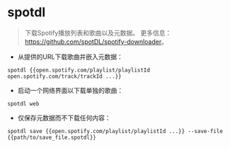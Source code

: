 # spotdl

> 下载Spotify播放列表和歌曲以及元数据。
> 更多信息：<https://github.com/spotDL/spotify-downloader>。

- 从提供的URL下载歌曲并嵌入元数据：

`spotdl {{open.spotify.com/playlist/playlistId open.spotify.com/track/trackId ...}}`

- 启动一个网络界面以下载单独的歌曲：

`spotdl web`

- 仅保存元数据而不下载任何内容：

`spotdl save {{open.spotify.com/playlist/playlistId ...}} --save-file {{path/to/save_file.spotdl}}`